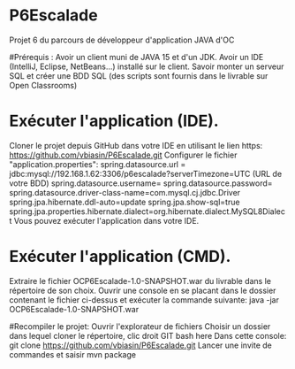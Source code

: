 # P6Escalade
Projet 6 du parcours de développeur d'application JAVA d'OC


#Prérequis :
Avoir un client muni de JAVA 15 et d'un JDK. 
Avoir un IDE (IntelliJ, Eclipse, NetBeans...) installé sur le client. 
Savoir monter un serveur SQL et créer une BDD SQL (des scripts sont fournis dans le livrable sur Open Classrooms)


# Exécuter l'application (IDE).
Cloner le projet depuis GitHub dans votre IDE en utilisant le lien https:
https://github.com/vbiasin/P6Escalade.git
Configurer le fichier "application.properties":
spring.datasource.url = jdbc:mysql://192.168.1.62:3306/p6escalade?serverTimezone=UTC (URL de votre BDD)
spring.datasource.username= <votreUtilisateur>
spring.datasource.password= <motDePasseUtilisateur>
spring.datasource.driver-class-name=com.mysql.cj.jdbc.Driver
spring.jpa.hibernate.ddl-auto=update
spring.jpa.show-sql=true
spring.jpa.properties.hibernate.dialect=org.hibernate.dialect.MySQL8Dialect
Vous pouvez exécuter l'application dans votre IDE.


# Exécuter l'application (CMD).
Extraire le fichier OCP6Escalade-1.0-SNAPSHOT.war du livrable dans le répertoire de son choix. 
Ouvrir une console en se placant dans le dossier contenant le fichier ci-dessus et exécuter la commande suivante:
java -jar OCP6Escalade-1.0-SNAPSHOT.war


#Recompiler le projet:
Ouvrir l'explorateur de fichiers Choisir un dossier dans lequel cloner le répertoire, clic droit GIT bash here Dans cette console: 
git clone https://github.com/vbiasin/P6Escalade.git
Lancer une invite de commandes et saisir mvn package
  
  
